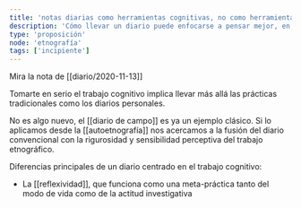 ```yaml
---
title: 'notas diarias como herramientas cognitivas, no como herramientas productivas'
description: 'Cómo llevar un diario puede enfocarse a pensar mejor, en lugar de sentirse mejor o trabajar mejor'
type: 'proposición'
node: 'etnografía'
tags: ['incipiente']
---
```


Mira la nota de [[diario/2020-11-13]]

Tomarte en serio el trabajo cognitivo implica llevar más allá las prácticas tradicionales como los diarios personales.

No es algo nuevo, el [[diario de campo]] es ya un ejemplo clásico. Si lo aplicamos desde la [[autoetnografía]] nos acercamos a la fusión del diario convencional con la rigurosidad y sensibilidad perceptiva del trabajo etnográfico.

Diferencias principales de un diario centrado en el trabajo cognitivo:

- La [[reflexividad]], que funciona como una meta-práctica tanto del modo de vida como de la actitud investigativa